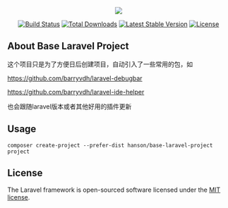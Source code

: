 <p align="center"><img src="https://laravel.com/assets/img/components/logo-laravel.svg"></p>

<p align="center">
<a href="https://travis-ci.org/laravel/framework"><img src="https://travis-ci.org/laravel/framework.svg" alt="Build Status"></a>
<a href="https://packagist.org/packages/laravel/framework"><img src="https://poser.pugx.org/laravel/framework/d/total.svg" alt="Total Downloads"></a>
<a href="https://packagist.org/packages/laravel/framework"><img src="https://poser.pugx.org/laravel/framework/v/stable.svg" alt="Latest Stable Version"></a>
<a href="https://packagist.org/packages/laravel/framework"><img src="https://poser.pugx.org/laravel/framework/license.svg" alt="License"></a>
</p>

## About Base Laravel Project

这个项目只是为了方便日后创建项目，自动引入了一些常用的包，如

https://github.com/barryvdh/laravel-debugbar

https://github.com/barryvdh/laravel-ide-helper

也会跟随laravel版本或者其他好用的插件更新

## Usage

`composer create-project --prefer-dist hanson/base-laravel-project project`

## License

The Laravel framework is open-sourced software licensed under the [MIT license](http://opensource.org/licenses/MIT).
